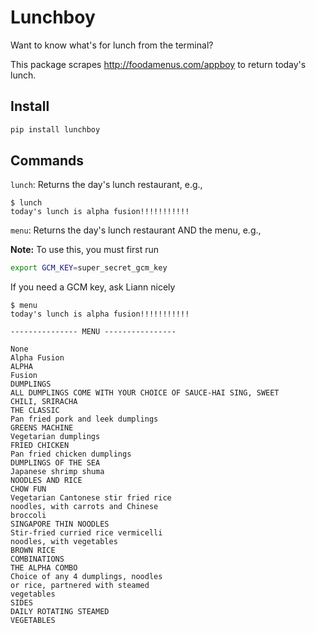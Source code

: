 # Lunchboy

Want to know what's for lunch from the terminal?

This package scrapes http://foodamenus.com/appboy to return today's lunch.

## Install

```bash
pip install lunchboy
```

## Commands
`lunch`: Returns the day's lunch restaurant, e.g.,

```
$ lunch
today's lunch is alpha fusion!!!!!!!!!!!
```

`menu`: Returns the day's lunch restaurant AND the menu, e.g.,

**Note:** To use this, you must first run
```bash
export GCM_KEY=super_secret_gcm_key
```

If you need a GCM key, ask Liann nicely

```
$ menu
today's lunch is alpha fusion!!!!!!!!!!!

--------------- MENU ----------------

None
Alpha Fusion
ALPHA
Fusion
DUMPLINGS
ALL DUMPLINGS COME WITH YOUR CHOICE OF SAUCE-HAI SING, SWEET
CHILI, SRIRACHA
THE CLASSIC
Pan fried pork and leek dumplings
GREENS MACHINE
Vegetarian dumplings
FRIED CHICKEN
Pan fried chicken dumplings
DUMPLINGS OF THE SEA
Japanese shrimp shuma
NOODLES AND RICE
CHOW FUN
Vegetarian Cantonese stir fried rice
noodles, with carrots and Chinese
broccoli
SINGAPORE THIN NOODLES
Stir-fried curried rice vermicelli
noodles, with vegetables
BROWN RICE
COMBINATIONS
THE ALPHA COMBO
Choice of any 4 dumplings, noodles
or rice, partnered with steamed
vegetables
SIDES
DAILY ROTATING STEAMED
VEGETABLES
```
